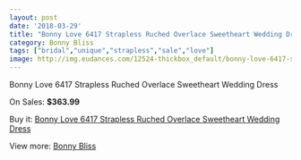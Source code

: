 ```yaml
---
layout: post
date: '2018-03-29'
title: "Bonny Love 6417 Strapless Ruched Overlace Sweetheart Wedding Dress"
category: Bonny Bliss
tags: ["bridal","unique","strapless","sale","love"]
image: http://img.eudances.com/12524-thickbox_default/bonny-love-6417-strapless-ruched-overlace-sweetheart-wedding-dress.jpg
---
```

Bonny Love 6417 Strapless Ruched Overlace Sweetheart Wedding Dress

On Sales: **$363.99**
<a href="https://www.eudances.com/en/bonny-bliss/3865-bonny-love-6417-strapless-ruched-overlace-sweetheart-wedding-dress.html"><amp-img layout="responsive" width="600" height="600" src="//img.eudances.com/12524-thickbox_default/bonny-love-6417-strapless-ruched-overlace-sweetheart-wedding-dress.jpg" alt="Bonny Love 6417 Strapless Ruched Overlace Sweetheart Wedding Dress 0" /></a>
<a href="https://www.eudances.com/en/bonny-bliss/3865-bonny-love-6417-strapless-ruched-overlace-sweetheart-wedding-dress.html"><amp-img layout="responsive" width="600" height="600" src="//img.eudances.com/12526-thickbox_default/bonny-love-6417-strapless-ruched-overlace-sweetheart-wedding-dress.jpg" alt="Bonny Love 6417 Strapless Ruched Overlace Sweetheart Wedding Dress 1" /></a>
<a href="https://www.eudances.com/en/bonny-bliss/3865-bonny-love-6417-strapless-ruched-overlace-sweetheart-wedding-dress.html"><amp-img layout="responsive" width="600" height="600" src="//img.eudances.com/12525-thickbox_default/bonny-love-6417-strapless-ruched-overlace-sweetheart-wedding-dress.jpg" alt="Bonny Love 6417 Strapless Ruched Overlace Sweetheart Wedding Dress 2" /></a>

Buy it: [Bonny Love 6417 Strapless Ruched Overlace Sweetheart Wedding Dress](https://www.eudances.com/en/bonny-bliss/3865-bonny-love-6417-strapless-ruched-overlace-sweetheart-wedding-dress.html "Bonny Love 6417 Strapless Ruched Overlace Sweetheart Wedding Dress")

View more: [Bonny Bliss](https://www.eudances.com/en/40-bonny-bliss "Bonny Bliss")